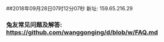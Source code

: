 ##2018年09月28日07时12分07秒 新址: 159.65.216.29
### 兔友常见问题及解答: https://github.com/wanggonging/d/blob/w/FAQ.md
